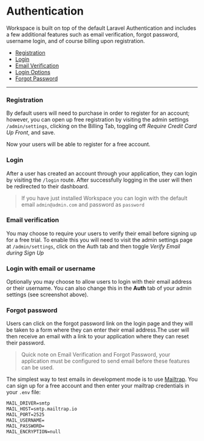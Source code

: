 # Authentication

Workspace is built on top of the default Laravel Authentication and includes a few additional features such as email verification, forgot password, username login, and of course billing upon registration.

- [Registration](#register)
- [Login](#login)
- [Email Verification](#email-verification)
- [Login Options](#login-options)
- [Forgot Password](#forgot-password)

---

<a name="register"></a>
### Registration

By default users will need to purchase in order to register for an account; however, you can open up free registration by visiting the admin settings `/admin/settings`, clicking on the Billing Tab, toggling off *Require Credit Card Up Front*, and save.

Now your users will be able to register for a free account.

<a name="login"></a>
### Login

After a user has created an account through your application, they can login by visiting the `/login` route. After successfully logging in the user will then be redirected to their dashboard.

> If you have just installed Workspace you can login with the default email `admin@admin.com` and password as `password`

<a name="email-verification"></a>
### Email verification

You may choose to require your users to verify their email before signing up for a free trial. To enable this you will need to visit the admin settings page at `/admin/settings`, click on the Auth tab and then toggle *Verify Email during Sign Up*

<a name="login-options"></a>
### Login with email or username

Optionally you may choose to allow users to login with their email address or their username. You can also change this in the **Auth** tab of your admin settings (see screenshot above).

<a name="forgot-password"></a>
### Forgot password

Users can click on the forgot password link on the login page and they will be taken to a form where they can enter their email address.The user will then receive an email with a link to your application where they can reset their password.

> Quick note on Email Verification and Forgot Password, your application must be configured to send email before these features can be used.

The simplest way to test emails in development mode is to use [Mailtrap](https://mailtrap.io/). You can sign up for a free account and then enter your mailtrap credentials in your `.env` file:

```html
MAIL_DRIVER=smtp
MAIL_HOST=smtp.mailtrap.io
MAIL_PORT=2525
MAIL_USERNAME=
MAIL_PASSWORD=
MAIL_ENCRYPTION=null
```
